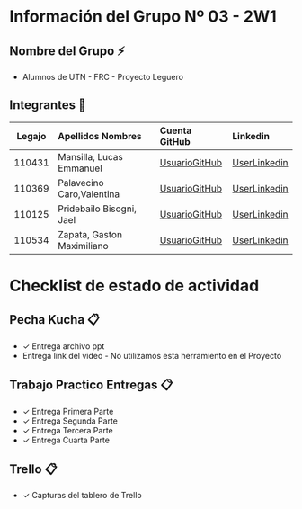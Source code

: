 # Información del Grupo Nº 03 - 2W1


## Nombre del Grupo :zap:

* Alumnos de UTN - FRC - Proyecto Leguero


## Integrantes :busts_in_silhouette:

| Legajo| Apellidos Nombres  | Cuenta GitHub | Linkedin
| :------: | :-------- | :-------- | :-------- |
| 110431 | Mansilla, Lucas Emmanuel|[UsuarioGitHub](https://github.com/lemansilla92)|[UserLinkedin](https://www.linkedin.com/in/Lucas-Mansilla-0792/)|
| 110369 | Palavecino Caro,Valentina |[UsuarioGitHub](https://github.com/valenpc97)|[UserLinkedin](https://www.linkedin.com/in/vale-palavecino-b08919197/)|
| 110125 | Pridebailo Bisogni, Jael |[UsuarioGitHub](https://github.com/jajael97)|[UserLinkedin](https://www.linkedin.com/in/jael-pridebailo-bisogni-148a88196/)|
| 110534 | Zapata, Gaston Maximiliano |[UsuarioGitHub](https://github.com/gaston9923)|[UserLinkedin](https://www.linkedin.com/in/gast%C3%B3n-zapata-48691b197/)|


# Checklist de estado de actividad

## Pecha Kucha :clipboard:
-  ✓ Entrega archivo ppt
-    Entrega link del video - No utilizamos esta herramiento en el Proyecto

## Trabajo Practico Entregas :clipboard:
- ✓ Entrega Primera Parte
- ✓ Entrega Segunda Parte
- ✓ Entrega Tercera Parte
- ✓ Entrega Cuarta Parte

## Trello :clipboard:
- ✓ Capturas del tablero de Trello

